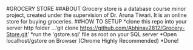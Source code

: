 #GROCERY STORE
##ABOUT
Grocery store is a database course minor project, created under the supervision of Dr. Aruna Tiwari. It is an online store for buying groceries.
##HOW TO SETUP
*clone this repo into your server http folder
...'git clone https://github.com/Abhinav2812/Grocery-Store.git'
*run the 'gstore.sql' file as root on your SQL server
*Open localhost/gstore on Browser (Chrome Highly Recommended)
*Done!
